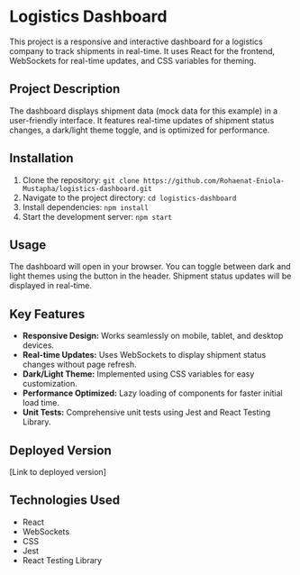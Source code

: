 # Logistics Dashboard

This project is a responsive and interactive dashboard for a logistics company to track shipments in real-time. It uses React for the frontend, WebSockets for real-time updates, and CSS variables for theming.

## Project Description

The dashboard displays shipment data (mock data for this example) in a user-friendly interface.  It features real-time updates of shipment status changes, a dark/light theme toggle, and is optimized for performance.

## Installation

1. Clone the repository: `git clone https://github.com/Rohaenat-Eniola-Mustapha/logistics-dashboard.git`
2. Navigate to the project directory: `cd logistics-dashboard`
3. Install dependencies: `npm install`
4. Start the development server: `npm start`

## Usage

The dashboard will open in your browser.  You can toggle between dark and light themes using the button in the header.  Shipment status updates will be displayed in real-time.

## Key Features

*   **Responsive Design:** Works seamlessly on mobile, tablet, and desktop devices.
*   **Real-time Updates:** Uses WebSockets to display shipment status changes without page refresh.
*   **Dark/Light Theme:** Implemented using CSS variables for easy customization.
*   **Performance Optimized:** Lazy loading of components for faster initial load time.
*   **Unit Tests:** Comprehensive unit tests using Jest and React Testing Library.

## Deployed Version

[Link to deployed version]

## Technologies Used

*   React
*   WebSockets
*   CSS
*   Jest
*   React Testing Library
